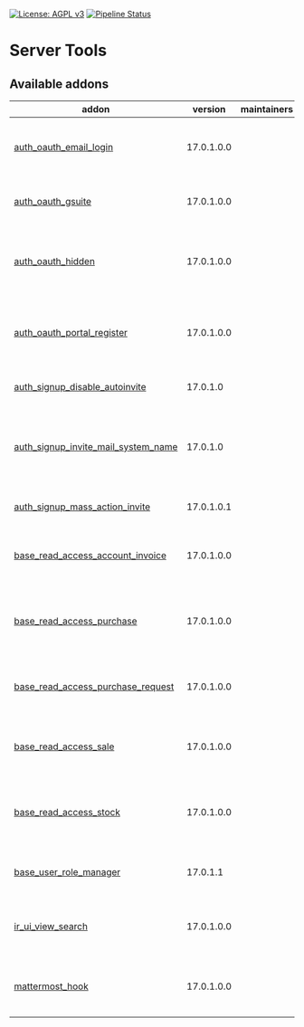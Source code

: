 [![License: AGPL v3](https://img.shields.io/badge/License-AGPL%20v3-blue.svg)](https://www.gnu.org/licenses/agpl-3.0)
[![Pipeline Status](https://gitlab.com/tawasta/odoo/server-tools/badges/17.0-dev/pipeline.svg)](https://gitlab.com/tawasta/odoo/server-tools/-/pipelines/)

Server Tools
============

[//]: # (addons)

Available addons
----------------
addon | version | maintainers | summary
--- | --- | --- | ---
[auth_oauth_email_login](auth_oauth_email_login/) | 17.0.1.0.0 |  | Find correct user with email when logging in with oAuth2
[auth_oauth_gsuite](auth_oauth_gsuite/) | 17.0.1.0.0 |  | Adds Google G Suite specific options
[auth_oauth_hidden](auth_oauth_hidden/) | 17.0.1.0.0 |  | Adds a parameter for OAuth providers to allow hiding them
[auth_oauth_portal_register](auth_oauth_portal_register/) | 17.0.1.0.0 |  | Enables registering with OAuth without opening signup
[auth_signup_disable_autoinvite](auth_signup_disable_autoinvite/) | 17.0.1.0 |  | Disable signup auto invite
[auth_signup_invite_mail_system_name](auth_signup_invite_mail_system_name/) | 17.0.1.0 |  | Adds field to res.company to define system name. Changes invite mail.
[auth_signup_mass_action_invite](auth_signup_mass_action_invite/) | 17.0.1.0.1 |  | Send invite mail with mass action
[base_read_access_account_invoice](base_read_access_account_invoice/) | 17.0.1.0.0 |  | Adds a new group that can read invoicing model data
[base_read_access_purchase](base_read_access_purchase/) | 17.0.1.0.0 |  | Adds a new group that can read purchase-related model data
[base_read_access_purchase_request](base_read_access_purchase_request/) | 17.0.1.0.0 |  | Adds a new group that can read PR-related model data
[base_read_access_sale](base_read_access_sale/) | 17.0.1.0.0 |  | Adds a new group that can read sales model data
[base_read_access_stock](base_read_access_stock/) | 17.0.1.0.0 |  | Adds a new group that can read inventory-related model data
[base_user_role_manager](base_user_role_manager/) | 17.0.1.1 |  | Allow user to manage users and their roles
[ir_ui_view_search](ir_ui_view_search/) | 17.0.1.0.0 |  | Ability to search ir_ui_view by external id and module
[mattermost_hook](mattermost_hook/) | 17.0.1.0.0 |  | Adds possible to use Mattermost hooks

[//]: # (end addons)
